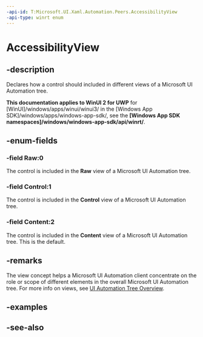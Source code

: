 ```yaml
---
-api-id: T:Microsoft.UI.Xaml.Automation.Peers.AccessibilityView
-api-type: winrt enum
---
```


<!-- Enumeration syntax
public enum Windows.UI.Xaml.Automation.Peers.AccessibilityView : int
-->

# AccessibilityView

## -description
Declares how a control should included in different views of a Microsoft UI Automation tree.

**This documentation applies to WinUI 2 for UWP** for [WinUI]/windows/apps/winui/winui3/ in the [Windows App SDK]/windows/apps/windows-app-sdk/, see the **[Windows App SDK namespaces]/windows/windows-app-sdk/api/winrt/**.

## -enum-fields
### -field Raw:0
The control is included in the **Raw** view of a Microsoft UI Automation tree.

### -field Control:1
The control is included in the **Control** view of a Microsoft UI Automation tree.

### -field Content:2
The control is included in the **Content** view of a Microsoft UI Automation tree. This is the default.


## -remarks
The view concept helps a Microsoft UI Automation client concentrate on the role or scope of different elements in the overall Microsoft UI Automation tree. For more info on views, see [UI Automation Tree Overview](/windows/desktop/WinAuto/uiauto-treeoverview).

## -examples

## -see-also
